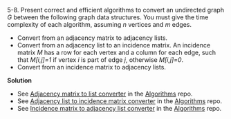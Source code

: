 5-8. Present correct and efficient algorithms to convert an undirected graph *G* between
 the following graph data structures. You must give the time complexity of each algorithm,
  assuming *n* vertices and *m* edges.

* Convert from an adjacency matrix to adjacency lists.
* Convert from an adjacency list to an incidence matrix. An incidence matrix *M* has 
a row for each vertex and a column for each edge, such that *M[i,j]=1* if vertex *i* is part 
of edge *j*, otherwise *M[i,j]=0*.
* Convert from an incidence matrix to adjacency lists.

**Solution**

* See [Adjacency matrix to list converter](https://github.com/abdulapopoola/Algorithms/blob/master/JavaScript/src/Graphs/Converters/adjMatrixToList.js)  in the [Algorithms](https://github.com/abdulapopoola/Algorithms) repo.
* See [Adjacency list to incidence matrix converter](https://github.com/abdulapopoola/Algorithms/blob/master/JavaScript/src/Graphs/Converters/adjListToIncidenceMatrix.js)  in the [Algorithms](https://github.com/abdulapopoola/Algorithms) repo.
* See [Incidence matrix to adjacency list converter](https://github.com/abdulapopoola/Algorithms/blob/master/JavaScript/src/Graphs/Converters/incidenceMatrixToAdjList.js)  in the [Algorithms](https://github.com/abdulapopoola/Algorithms) repo.
